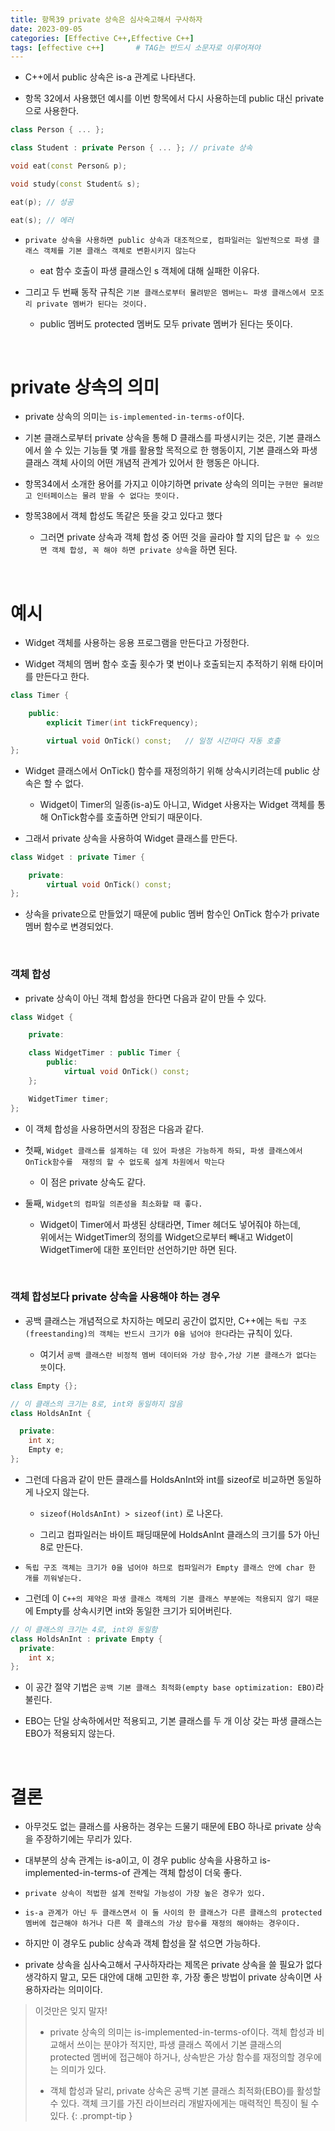 ```yaml
---
title: 항목39 private 상속은 심사숙고해서 구사하자
date: 2023-09-05
categories: [Effective C++,Effective C++]
tags: [effective c++]		# TAG는 반드시 소문자로 이루어져야
---
```


* C++에서 public 상속은 is-a 관계로 나타낸다.

* 항목 32에서 사용했던 예시를 이번 항목에서 다시 사용하는데 public 대신 private으로 사용한다.

```c++
class Person { ... };

class Student : private Person { ... }; // private 상속

void eat(const Person& p);

void study(const Student& s);

eat(p); // 성공

eat(s); // 에러
```

* `private 상속을 사용하면 public 상속과 대조적으로, 컴파일러는 일반적으로 파생 클래스 객체를 기본 클래스 객체로 변환시키지 않는다`

  * eat 함수 호출이 파생 클래스인 s 객체에 대해 실패한 이유다.

* 그리고 두 번째 동작 규칙은 `기본 클래스로부터 물려받은 멤버는ㄴ 파생 클래스에서 모조리 private 멤버가 된다는 것이다.`

  * public 멤버도 protected 멤버도 모두 private 멤버가 된다는 뜻이다.

<br>

**private 상속의 의미**
==========

* private 상속의 의미는 `is-implemented-in-terms-of`이다.

* 기본 클래스로부터 private 상속을 통해 D 클래스를 파생시키는 것은, 기본 클래스에서 쓸 수 있는 기능들 몇 개를 활용할 목적으로 한 행동이지, 기본 클래스와 파생 클래스 객체 사이의 어떤 개념적 관계가 있어서 한 행동은 아니다.

* 항목34에서 소개한 용어를 가지고 이야기하면 private 상속의 의미는 `구현만 물려받고 인터페이스는 물려 받을 수 없다는 뜻이다.`

* 항목38에서 객체 합성도 똑같은 뜻을 갖고 있다고 했다
  
  * 그러면 private 상속과 객체 합성 중 어떤 것을 골라야 할 지의 답은 `할 수 있으면 객체 합성, 꼭 해야 하면 private 상속`을 하면 된다.


<br>

**예시**
============

* Widget 객체를 사용하는 응용 프로그램을 만든다고 가정한다.

* Widget 객체의 멤버 함수 호출 횟수가 몇 번이나 호출되는지 추적하기 위해 타이머를 만든다고 한다.

```c++
class Timer {

    public:
        explicit Timer(int tickFrequency);

        virtual void OnTick() const;   // 일정 시간마다 자동 호출
};
```

* Widget 클래스에서 OnTick() 함수를 재정의하기 위해 상속시키려는데 public 상속은 할 수 없다.

  * Widget이 Timer의 일종(is-a)도 아니고, Widget 사용자는 Widget 객체를 통해 OnTick함수를 호출하면 안되기 때문이다.

* 그래서 private 상속을 사용하여 Widget 클래스를 만든다.

```c++
class Widget : private Timer {

    private:
        virtual void OnTick() const;
};
```

* 상속을 private으로 만들었기 때문에 public 멤버 함수인 OnTick 함수가 private 멤버 함수로 변경되었다.

<br>

### 객체 합성

* private 상속이 아닌 객체 합성을 한다면 다음과 같이 만들 수 있다.

```c++
class Widget {

    private:

    class WidgetTimer : public Timer {
        public:
            virtual void OnTick() const;
    };

    WidgetTimer timer;
};
```

* 이 객체 합성을 사용하면서의 장점은 다음과 같다.

* 첫째, `Widget 클래스를 설계하는 데 있어 파생은 가능하게 하되, 파생 클래스에서 OnTick함수를  재정의 할 수 없도록 설계 차원에서 막는다`

  * 이 점은 private 상속도 같다.

* 둘째, `Widget의 컴파일 의존성을 최소화할 때 좋다.`

  * Widget이 Timer에서 파생된 상태라면, Timer 헤더도 넣어줘야 하는데, <br>
    위에서는 WidgetTimer의 정의를 Widget으로부터 빼내고 Widget이 WidgetTimer에 대한 포인터만
    선언하기만 하면 된다.

<br>

### 객체 합성보다 private 상속을 사용해야 하는 경우

* 공백 클래스는 개념적으로 차지하는 메모리 공간이 없지만, C++에는 `독립 구조(freestanding)의 객체는 반드시 크기가 0을 넘어야 한다`라는 규칙이 있다.

  * 여기서 `공백 클래스란 비정적 멤버 데이터와 가상 함수,가상 기본 클래스가 없다는 뜻`이다.

```c++
class Empty {};

// 이 클래스의 크기는 8로, int와 동일하지 않음
class HoldsAnInt {

  private:
    int x;
    Empty e;
};
```

* 그런데 다음과 같이 만든 클래스를 HoldsAnInt와 int를 sizeof로 비교하면 동일하게 나오지 않는다.

  * `sizeof(HoldsAnInt) > sizeof(int)` 로 나온다.

  * 그리고 컴파일러는 바이트 패딩때문에 HoldsAnInt 클래스의 크기를 5가 아닌 8로 만든다.

* `독립 구조 객체는 크기가 0을 넘어야 하므로 컴파일러가 Empty 클래스 안에 char 한 개를 끼워넣는다.`

* 그런데 이 `C++의 제약은 파생 클래스 객체의 기본 클래스 부분에는 적용되지 않기 때문`에 Empty를 상속시키면 int와 동일한 크기가 되어버린다.

```c++
// 이 클래스의 크기는 4로, int와 동일함
class HoldsAnInt : private Empty {
  private:
    int x;
};
```

* 이 공간 절약 기법은 `공백 기본 클래스 최적화(empty base optimization: EBO)`라 불린다.

* EBO는 단일 상속하에서만 적용되고, 기본 클래스를 두 개 이상 갖는 파생 클래스는 EBO가 적용되지 않는다.

<br>

**결론**
=========

* 아무것도 없는 클래스를 사용하는 경우는 드물기 때문에 EBO 하나로 private 상속을 주장하기에는 무리가 있다.

* 대부분의 상속 관계는 is-a이고, 이 경우 public 상속을 사용하고 is-implemented-in-terms-of 관계는 객체 합성이 더욱 좋다.

* `private 상속이 적법한 설계 전략일 가능성이 가장 높은 경우가 있다.`

* `is-a 관계가 아닌 두 클래스면서 이 둘 사이의 한 클래스가 다른 클래스의 protected 멤버에 접근해야 하거나 다른 쪽 클래스의 가상 함수를 재정의 해야하는 경우이다.`

* 하지만 이 경우도 public 상속과 객체 합성을 잘 섞으면 가능하다.

* private 상속을 심사숙고해서 구사하자라는 제목은 private 상속을 쓸 필요가 없다 생각하지 말고, 모든 대안에 대해 고민한 후, 가장 좋은 방법이 private 상속이면 사용하자라는 의미이다.


> 이것만은 잊지 말자!
> * private 상속의 의미는 is-implemented-in-terms-of이다.
>   객체 합성과 비교해서 쓰이는 분야가 적지만, 파생 클래스 쪽에서 기본 클래스의 <br> 
>   protected 멤버에 접근해야 하거나, 상속받은 가상 함수를 재정의할 경우에는 의미가 있다.
>
> * 객체 합성과 달리, private 상속은 공백 기본 클래스 최적화(EBO)를 활성할 수 있다.
>   객체 크기를 가진 라이브러리 개발자에게는 매력적인 특징이 될 수 있다.
{: .prompt-tip }